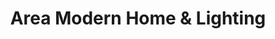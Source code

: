 ---
title: "Area Modern Home & Lighting"
url: /greensboro/area-modern-home-and-lighting/
shop: furniture
---